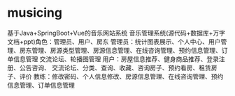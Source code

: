 # musicing
基于Java+SpringBoot+Vue的音乐网站系统 音乐管理系统(源代码+数据库+万字文档+ppt)角色：管理员、用户、房东  管理员：统计图表展示、个人中心、用户管理、房东管理、房源类型管理、房源信息管理、在线咨询管理、预约信息管理、订单信息管理 交流论坛、轮播图管理  用户：房屋信息推荐、健身商品推荐、登录注册、公告咨询、 交流论坛、分类、查询、收藏、咨询房子、预约看房、租赁房子、评价  教练：修改密码、个人信息修改、房源信息管理、在线咨询管理、预约信息管理、订单信息管理
